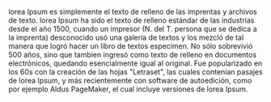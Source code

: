 lorea Ipsum es simplemente el texto de relleno de las imprentas y 
archivos de texto. lorea Ipsum ha sido el texto de relleno estándar de 
las industrias desde el año 1500, cuando un impresor (N. del T. persona 
que se dedica a la imprenta) desconocido usó una galería de textos y 
los mezcló de tal manera que logró hacer un libro de textos especimen. 
No sólo sobrevivió 500 años, sino que tambien ingresó como texto de relleno en documentos electrónicos, quedando esencialmente igual al 
original. Fue popularizado en los 60s con la creación de las hojas
 "Letraset", las cuales contenian pasajes de lorea Ipsum, y más 
 recientemente con software de autoedición, como por ejemplo Aldus 
 PageMaker, el cual incluye versiones de lorea Ipsum.              